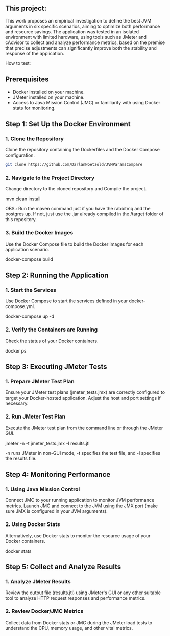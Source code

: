 
## This project:
This work proposes an empirical investigation to define the best JVM arguments in six specific scenarios, aiming to optimize both performance and resource savings. The application was tested in an isolated environment with limited hardware, using tools such as JMeter and cAdvisor to collect and analyze performance metrics, based on the premise that precise adjustments can significantly improve both the stability and response of the application.

How to test:

## Prerequisites
- Docker installed on your machine.
- JMeter installed on your machine.
- Access to Java Mission Control (JMC) or familiarity with using Docker stats for monitoring.

## Step 1: Set Up the Docker Environment

### 1. Clone the Repository
Clone the repository containing the Dockerfiles and the Docker Compose configuration.
```bash
git clone https://github.com/DarlanNoetzold/JVMParamsCompare
```
### 2. Navigate to the Project Directory
Change directory to the cloned repository and Compile the project. 

mvn clean install

OBS.: Run the maven command just if you have the rabbitmq and the postgres up. If not, just use the .jar already compiled in the /target folder of this repository.

### 3. Build the Docker Images
Use the Docker Compose file to build the Docker images for each application scenario.

docker-compose build
## Step 2: Running the Application
### 1. Start the Services
Use Docker Compose to start the services defined in your docker-compose.yml.

docker-compose up -d

### 2. Verify the Containers are Running
Check the status of your Docker containers.

docker ps

## Step 3: Executing JMeter Tests
### 1. Prepare JMeter Test Plan
Ensure your JMeter test plans (jmeter_tests.jmx) are correctly configured to target your Docker-hosted application. Adjust the host and port settings if necessary.

### 2. Run JMeter Test Plan
Execute the JMeter test plan from the command line or through the JMeter GUI.

jmeter -n -t jmeter_tests.jmx -l results.jtl

-n runs JMeter in non-GUI mode, -t specifies the test file, and -l specifies the results file.

## Step 4: Monitoring Performance
### 1. Using Java Mission Control
Connect JMC to your running application to monitor JVM performance metrics.
Launch JMC and connect to the JVM using the JMX port (make sure JMX is configured in your JVM arguments).

### 2. Using Docker Stats
Alternatively, use Docker stats to monitor the resource usage of your Docker containers.

docker stats

## Step 5: Collect and Analyze Results
### 1. Analyze JMeter Results
Review the output file (results.jtl) using JMeter's GUI or any other suitable tool to analyze HTTP request responses and performance metrics.

### 2. Review Docker/JMC Metrics
Collect data from Docker stats or JMC during the JMeter load tests to understand the CPU, memory usage, and other vital metrics.
